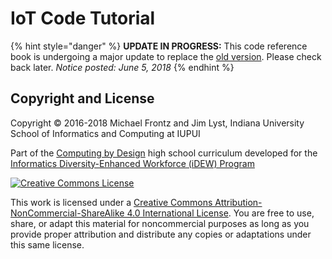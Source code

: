 # IoT Code Tutorial

{% hint style="danger" %}
**UPDATE IN PROGRESS:** This code reference book is undergoing a major update to replace the [old version](https://docs.idew.org/internet-of-things-project/). Please check back later.  _Notice posted: June 5, 2018_
{% endhint %}

## Copyright and License

Copyright © 2016-2018 Michael Frontz and Jim Lyst, Indiana University School of Informatics and Computing at IUPUI

Part of the [Computing by Design](https://cxd.gitbooks.io/the-cxd-framework/) high school curriculum developed for the [Informatics Diversity-Enhanced Workforce \(iDEW\) Program](http://soic.iupui.edu/idew/)

[![Creative Commons License](https://i.creativecommons.org/l/by-nc-sa/4.0/88x31.png)](http://creativecommons.org/licenses/by-nc-sa/4.0/)

This work is licensed under a [Creative Commons Attribution-NonCommercial-ShareAlike 4.0 International License](http://creativecommons.org/licenses/by-nc-sa/4.0/). You are free to use, share, or adapt this material for noncommercial purposes as long as you provide proper attribution and distribute any copies or adaptations under this same license.

